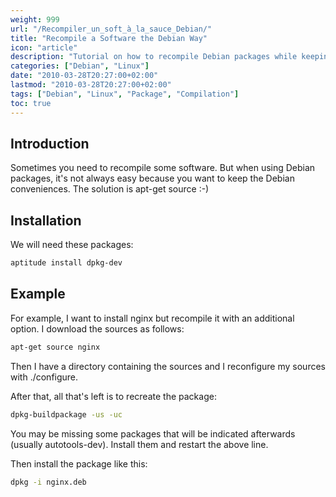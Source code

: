 ```yaml
---
weight: 999
url: "/Recompiler_un_soft_à_la_sauce_Debian/"
title: "Recompile a Software the Debian Way"
icon: "article"
description: "Tutorial on how to recompile Debian packages while keeping the Debian package system benefits."
categories: ["Debian", "Linux"]
date: "2010-03-28T20:27:00+02:00"
lastmod: "2010-03-28T20:27:00+02:00"
tags: ["Debian", "Linux", "Package", "Compilation"]
toc: true
---
```


## Introduction

Sometimes you need to recompile some software. But when using Debian packages, it's not always easy because you want to keep the Debian conveniences. The solution is apt-get source :-)

## Installation

We will need these packages:

```bash
aptitude install dpkg-dev
```

## Example

For example, I want to install nginx but recompile it with an additional option. I download the sources as follows:

```bash
apt-get source nginx
```

Then I have a directory containing the sources and I reconfigure my sources with ./configure.

After that, all that's left is to recreate the package:

```bash
dpkg-buildpackage -us -uc
```

You may be missing some packages that will be indicated afterwards (usually autotools-dev). Install them and restart the above line.

Then install the package like this:

```bash
dpkg -i nginx.deb
```